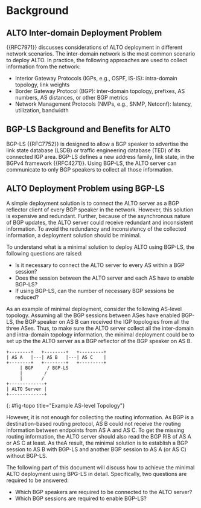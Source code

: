 # Background

## ALTO Inter-domain Deployment Problem

{{RFC7971}} discusses considerations of ALTO deployment in different network
scenarios. The inter-domain network is the most common scenario to deploy
ALTO. In practice, the following approaches are used to collect information from
the network:

- Interior Gateway Protocols (IGPs, e.g., OSPF, IS-IS): intra-domain topology, link weights
- Border Gateway Protocol (BGP): inter-domain topology, prefixes, AS numbers, AS distances, or other BGP metrics
- Network Management Protocols (NMPs, e.g., SNMP, Netconf): latency, utilization, bandwidth

## BGP-LS Background and Benefits for ALTO

BGP-LS {{RFC7752}} is designed to allow a BGP speaker to advertise the link state
database (LSDB) or traffic engineering database (TED) of its connected IGP
area. BGP-LS defines a new address family, link state, in the BGPv4 framework {{RFC4271}}.
Using BGP-LS, the ALTO server can communicate to only BGP speakers to collect
all those information.

## ALTO Deployment Problem using BGP-LS

A simple deployment solution is to connect the ALTO server as a BGP reflector
client of every BGP speaker in the network. However, this solution is
expensive and redundant. Further, because of the asynchronous nature of BGP 
updates, the ALTO server could receive redundant and inconsistent 
information. To avoid the redundancy and inconsistency of the collected 
information, a deployment solution should be minimal.

To understand what is a minimal solution to deploy ALTO using BGP-LS, the
following questions are raised:

- Is it necessary to connect the ALTO server to every AS within a BGP session?
- Does the session between the ALTO server and each AS have to enable BGP-LS?
- If using BGP-LS, can the number of necessary BGP sessions be reduced?

As an example of minimal deployment, consider the following AS-level topology. 
Assuming all the BGP sessions between ASes have enabled BGP-LS, the BGP speaker on AS B can
received the IGP topologies from all the three ASes. Thus, to make sure the
ALTO server collect all the inter-domain and intra-domain topology
information, the minimal deployment could be to set up the the ALTO server as
a BGP reflector of the BGP speaker on AS B.

~~~
+--------+   +--------+   +---------+
| AS A   |---| AS B   |---| AS C    |
+--------+   +--------+   +---------+
     | BGP     / BGP-LS
     |        /
     |       /
+-------------+
| ALTO Server |
+-------------+
~~~
{: #fig-topo title="Example AS-level Topology"}

However, it is not enough for collecting the routing information. As BGP
is a destination-based routing protocol, AS B could not receive the routing
information between endpoints from AS A and AS C. To get the missing routing
information, the ALTO server should also read the BGP RIB of AS A or
AS C at least. As theA result, the minimal solution is to establish a BGP 
session to AS B with BGP-LS and another BGP session to AS A (or AS C) without BGP-LS.

The following part of this document will discuss how to achieve the minimal
ALTO deployment using BPG-LS in detail. Specifically, two questions are
required to be answered:

- Which BGP speakers are required to be connected to the ALTO server?
- Which BGP sessions are required to enable BGP-LS?